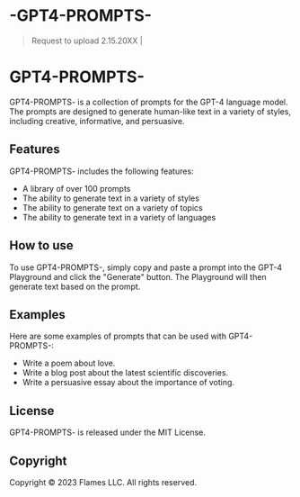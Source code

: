 # -GPT4-PROMPTS-
> Request to upload 2.15.20XX | 
# GPT4-PROMPTS-

GPT4-PROMPTS- is a collection of prompts for the GPT-4 language model. The prompts are designed to generate human-like text in a variety of styles, including creative, informative, and persuasive.

## Features

GPT4-PROMPTS- includes the following features:

* A library of over 100 prompts
* The ability to generate text in a variety of styles
* The ability to generate text on a variety of topics
* The ability to generate text in a variety of languages

## How to use

To use GPT4-PROMPTS-, simply copy and paste a prompt into the GPT-4 Playground and click the "Generate" button. The Playground will then generate text based on the prompt.

## Examples

Here are some examples of prompts that can be used with GPT4-PROMPTS-:

* Write a poem about love.
* Write a blog post about the latest scientific discoveries.
* Write a persuasive essay about the importance of voting.

## License

GPT4-PROMPTS- is released under the MIT License.

## Copyright

Copyright © 2023 Flames LLC. All rights reserved.
